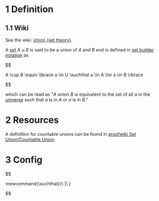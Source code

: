 # 1 Definition

## 1.1 Wiki

See the wiki: [Union (set theory)](https://en.wikipedia.org/wiki/Union_(set_theory)).

A [set](001%20Set.md) $A \cup B$ is said to be a union of $A$ and $B$ and is defined in [set builder notation](009%20Set%20builder%20notation.md) as

$$

A \cup B \equiv \lbrace a \in U \suchthat a \in A \lor a \in B \rbrace

$$

which can be read as "$A$ union $B$ is equivalent to the set of all $a$ in the [universe](006%20compliment.md#term-universe) such that $a$ is in $A$ or $a$ is in $B$."

# 2 Resources

A definition for countable unions can be found in [proofwiki Set Union/Countable Union](https://proofwiki.org/wiki/Definition:Set_Union/Countable_Union).

# 3 Config

$$

\\newcommand{\suchthat}{\ \|\ }

$$
